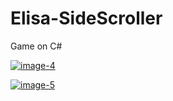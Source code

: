 # Elisa-SideScroller
Game on C#

<a href="https://ibb.co/xtRtRKhc"><img src="https://i.ibb.co/gLBLBbyX/image-4.png" alt="image-4" border="0"></a>

<a href="https://ibb.co/mrfcwMML"><img src="https://i.ibb.co/KcTrk33M/image-5.png" alt="image-5" border="0"></a>
